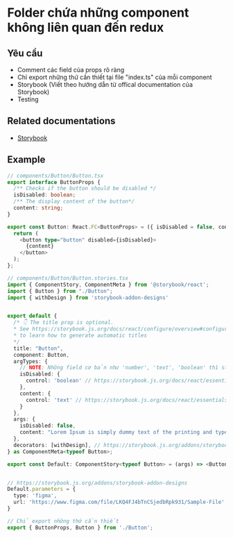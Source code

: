 # Folder chứa những component không liên quan đến redux

## Yêu cầu

- Comment các field của props rõ ràng
- Chỉ export những thứ cần thiết tại file "index.ts" của mỗi component
- Storybook (Viết theo hướng dẫn từ offical documentation của Storybook)
- Testing 

## Related documentations
- [Storybook](https://storybook.js.org/docs/react/get-started/introduction)


## Example
```typescript
// components/Button/Button.tsx
export interface ButtonProps {
  /** Checks if the button should be disabled */
  isDisabled: boolean;
  /** The display content of the button*/
  content: string;
}

export const Button: React.FC<ButtonProps> = ({ isDisabled = false, content = '' }) => {
  return (
    <button type="button" disabled={isDisabled}>
      {content}
    </button>
  );
};
```

```typescript
// components/Button/Button.stories.tsx
import { ComponentStory, ComponentMeta } from '@storybook/react';
import { Button } from "./Button";
import { withDesign } from 'storybook-addon-designs'


export default {
  /* 👇 The title prop is optional.
  * See https://storybook.js.org/docs/react/configure/overview#configure-story-loading
  * to learn how to generate automatic titles
  */
  title: "Button",
  component: Button,
  argTypes: {
    // NOTE: Những field cơ bản như 'number', 'text', 'boolean' thì storybook sẽ tự gen mà không cần phải định nghĩa. Chỉ cần định nghĩa các field dạng 'select', 'options', ...
    isDisabled: {
      control: 'boolean' // https://storybook.js.org/docs/react/essentials/controls
    },
    content: {
      control: 'text' // https://storybook.js.org/docs/react/essentials/controls
    }
  },
  args: {
    isDisabled: false,
    content: "Lorem Ipsum is simply dummy text of the printing and typesetting industry"
  },
  decorators: [withDesign], // https://storybook.js.org/addons/storybook-addon-designs
} as ComponentMeta<typeof Button>;

export const Default: ComponentStory<typeof Button> = (args) => <Button {...args} />;


// https://storybook.js.org/addons/storybook-addon-designs
Default.parameters = {
  type: 'figma',
  url: 'https://www.figma.com/file/LKQ4FJ4bTnCSjedbRpk931/Sample-File',
}
```

```typescript
// Chỉ export những thứ cần thiết
export { ButtonProps, Button } from './Button';
```